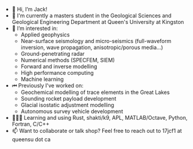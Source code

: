 - 👋 Hi, I’m Jack!
- 🌱 I'm currently a masters student in the Geological Sciences and Geological Engineering Department at Queen's University at Kingston
- 👀 I’m interested in: 
	* Applied geophysics 
	* Near-surface seismology and micro-seismics (full-waveform inversion, wave propagation, anisotropic/porous media...)
	* Ground-penetrating radar
	* Numerical methods (SPECFEM, SIEM)
	* Forward and inverse modelling
	* High performance computing
	* Machine learning
- ⏮ Previously I've worked on:
	* Geochemical modelling of trace elements in the Great Lakes
	* Sounding rocket payload development
	* Glacial isostatic adjustment modelling
	* Autonomous survey vehicle development
- 👩🏻‍💻 Learning and using Rust, shakti/k9, APL, MATLAB/Octave, Python, Fortran, C/C++
- 📫 Want to collaborate or talk shop? Feel free to reach out to 17jcf1 at queensu dot ca
<!---
j17d/j17d is a ✨ special ✨ repository because its `README.md` (this file) appears on your GitHub profile.
You can click the Preview link to take a look at your changes.
--->
